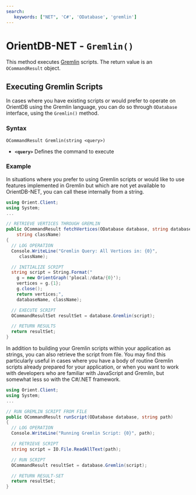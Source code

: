 ```yaml
---
search:
   keywords: ["NET", 'C#', 'ODatabase', 'gremlin']
---
```


# OrientDB-NET - `Gremlin()`

This method executes [Gremlin](Gremlin.md) scripts.  The return value is an `OCommandResult` object.

## Executing Gremlin Scripts

In cases where you have existing scripts or would prefer to operate on OrientDB using the Gremlin language, you can do so through `ODatabase` interface, using the `Gremlin()` method.

### Syntax

```
OCommandResult Gremlin(string <query>)
```

- **`<query>`** Defines the command to execute

### Example

In situations where you prefer to using Gremlin scripts or would like to use features implemented in Gremlin but which are not yet available to OrientDB-NET, you can call these internally from a string.

```csharp
using Orient.Client;
using System;
...

// RETRIEVE VERTICES THROUGH GREMLIN
public OCommandResult fetchVertices(ODatabase database, string databaseName,
    string className)
{
  // LOG OPERATION
  Console.WriteLine("Gremlin Query: All Vertices in: {0}",
     className);

  // INITIALIZE SCRIPT
  string script = String.Format("
    g = new OrientGraph('plocal:/data/{0}');
    vertices = g.{1};
    g.close();
    return vertices;",
    databaseName, className);

  // EXECUTE SCRIPT
  OCommandResultSet resultSet = database.Gremlin(script);

  // RETURN RESULTS
  return resultSet;
}
```

In addition to building your Gremlin scripts within your application as strings, you can also retrieve the script from file.  You may find this particularly useful in cases where you have a body of routine Gremlin scripts already prepared for your application, or when you want to work with developers who are familiar with JavaScript and Gremlin, but somewhat less so with the C#/.NET framework.

```csharp
using Orient.Client;
using System;
...

// RUN GREMLIN SCRIPT FROM FILE
public OCommandResult runScript(ODatabase database, string path)
{
  // LOG OPERATION
  Console.WriteLine("Running Gremlin Script: {0}", path);

  // RETRIEVE SCRIPT
  string script = IO.File.ReadAllText(path);

  // RUN SCRIPT
  OCommandResult resultSet = database.Gremlin(script);

  // RETURN RESULT-SET
  return resultSet;
}
```
